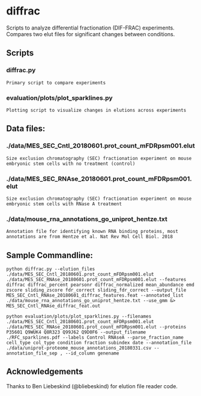 # diffrac
Scripts to analyze differential fractionation (DIF-FRAC) experiments. Compares two elut files for significant changes between conditions. 

## Scripts
### diffrac.py
    Primary script to compare experiments
### evaluation/plots/plot_sparklines.py
    Plotting script to visualize changes in elutions across experiments

## Data files:
### ./data/MES_SEC_Cntl_20180601.prot_count_mFDRpsm001.elut 
    Size exclusion chromatography (SEC) fractionation experiment on mouse embryonic stem cells with no treatment (control)

### ./data/MES_SEC_RNAse_20180601.prot_count_mFDRpsm001.elut
    Size exclusion chromatography (SEC) fractionation experiment on mouse embryonic stem cells with RNase A treatment

### ./data/mouse_rna_annotations_go_uniprot_hentze.txt
    Annotation file for identifying known RNA binding proteins, most annotations are from Hentze et al. Nat Rev Mol Cell Biol. 2018 

## Sample Commandline:

```
python diffrac.py --elution_files ./data/MES_SEC_Cntl_20180601.prot_count_mFDRpsm001.elut ./data/MES_SEC_RNAse_20180601.prot_count_mFDRpsm001.elut --features diffrac diffrac_percent pearsonr diffrac_normalized mean_abundance emd zscore sliding_zscore fdr_correct sliding_fdr_correct --output_file MES_SEC_Cntl_RNAse_20180601_diffrac_features.feat --annotated_list ./data/mouse_rna_annotations_go_uniprot_hentze.txt --use_gmm &> MES_SEC_Cntl_RNAse_diffrac_feat.out
```

```
python evaluation/plots/plot_sparklines.py --filenames ./data/MES_SEC_Cntl_20180601.prot_count_mFDRpsm001.elut ./data/MES_SEC_RNAse_20180601.prot_count_mFDRpsm001.elut --proteins P35601 Q9WUK4 Q8R323 Q99J62 Q9D0F6 --output_filename ./RFC_sparklines.pdf --labels Control RNAseA --parse_fraction_name cell_type col_type condition fraction subindex date --annotation_file ./data/uniprot-proteome_mouse_annotations_20180331.csv --annotation_file_sep , --id_column genename
```

## Acknowledgements

Thanks to Ben Liebeskind (@bliebeskind) for elution file reader code. 

